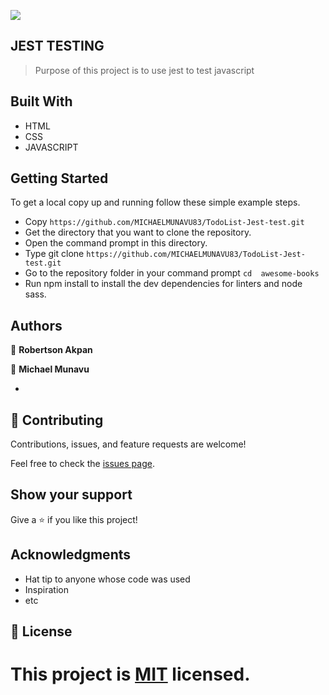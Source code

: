 
![](https://img.shields.io/badge/Microverse-blueviolet)

## JEST TESTING

> Purpose of this project is to use jest to test javascript


## Built With

- HTML
- CSS
- JAVASCRIPT



## Getting Started


To get a local copy up and running follow these simple example steps.

- Copy `https://github.com/MICHAELMUNAVU83/TodoList-Jest-test.git`
- Get the directory that you want to clone the repository.
- Open the command prompt in this directory.
- Type git clone `https://github.com/MICHAELMUNAVU83/TodoList-Jest-test.git`
- Go to the repository folder in your command prompt `cd  awesome-books`
- Run npm install to install the dev dependencies for linters and node sass.


## Authors

👤 **Robertson Akpan**


👤 **Michael Munavu**

- 

## 🤝 Contributing

Contributions, issues, and feature requests are welcome!

Feel free to check the [issues page](../../issues/).

## Show your support

Give a ⭐️ if you like this project!

## Acknowledgments

- Hat tip to anyone whose code was used
- Inspiration
- etc

## 📝 License

This project is [MIT](./MIT.md) licensed.
=======


